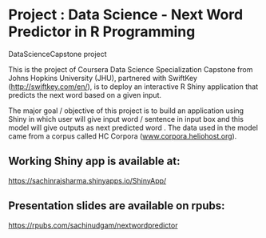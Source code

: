 # Project : Data Science - Next Word Predictor in R Programming
DataScienceCapstone project

This is the project of Coursera Data Science Specialization Capstone from Johns Hopkins University (JHU), partnered with SwiftKey (http://swiftkey.com/en/), is to deploy an interactive R Shiny application that predicts the next word based on a given input.

The major goal / objective of this project is to build an application using Shiny in which user will give input word / sentence in input box and this model will give outputs as  next predicted word . The data used in the model came from a corpus called HC Corpora (www.corpora.heliohost.org). 

## Working Shiny app is available at:

https://sachinrajsharma.shinyapps.io/ShinyApp/

## Presentation slides are available on rpubs:
https://rpubs.com/sachinudgam/nextwordpredictor
